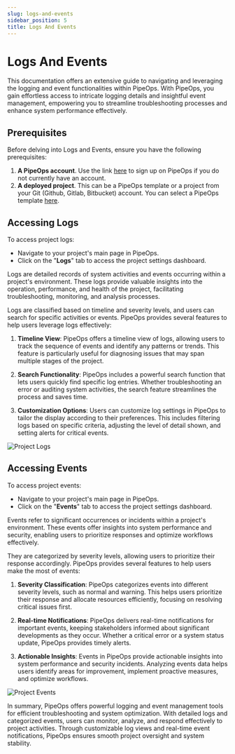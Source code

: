 ```yaml
---
slug: logs-and-events
sidebar_position: 5
title: Logs And Events
---
```


# Logs And Events

This documentation offers an extensive guide to navigating and leveraging the logging and event functionalities within PipeOps. With PipeOps, you gain effortless access to intricate logging details and insightful event management, empowering you to streamline troubleshooting processes and enhance system performance effectively.

## Prerequisites

Before delving into Logs and Events, ensure you have the following prerequisites:

1. **A PipeOps account**. Use the link [here](https://console.pipeops.io/signup) to sign up on PipeOps if you do not currently have an account.
2. **A deployed project**. This can be a PipeOps template or a project from your Git (Github, Gitlab, Bitbucket) account. You can select a PipeOps template [here](https://github.com/orgs/pipeops-dev/repositories).

## Accessing Logs

To access project logs:

- Navigate to your project's main page in PipeOps.
- Click on the "**Logs**" tab to access the project settings dashboard.

Logs are detailed records of system activities and events occurring within a project's environment. These logs provide valuable insights into the operation, performance, and health of the project, facilitating troubleshooting, monitoring, and analysis processes.

Logs are classified based on timeline and severity levels, and users can search for specific activities or events. PipeOps provides several features to help users leverage logs effectively:

1. **Timeline View**: PipeOps offers a timeline view of logs, allowing users to track the sequence of events and identify any patterns or trends. This feature is particularly useful for diagnosing issues that may span multiple stages of the project.

2. **Search Functionality**: PipeOps includes a powerful search function that lets users quickly find specific log entries. Whether troubleshooting an error or auditing system activities, the search feature streamlines the process and saves time.

3. **Customization Options**: Users can customize log settings in PipeOps to tailor the display according to their preferences. This includes filtering logs based on specific criteria, adjusting the level of detail shown, and setting alerts for critical events.

![Project Logs](https://pub-30c11acc143348fcae20835653c5514d.r2.dev//20/42/Logs_6d73a5f99a.png)

## Accessing Events

To access project events:

- Navigate to your project's main page in PipeOps.
- Click on the "**Events**" tab to access the project settings dashboard.

Events refer to significant occurrences or incidents within a project's environment. These events offer insights into system performance and security, enabling users to prioritize responses and optimize workflows effectively.

They are categorized by severity levels, allowing users to prioritize their response accordingly. PipeOps provides several features to help users make the most of events:

1. **Severity Classification**: PipeOps categorizes events into different severity levels, such as normal and warning. This helps users prioritize their response and allocate resources efficiently, focusing on resolving critical issues first.

2. **Real-time Notifications**: PipeOps delivers real-time notifications for important events, keeping stakeholders informed about significant developments as they occur. Whether a critical error or a system status update, PipeOps provides timely alerts.

3. **Actionable Insights**: Events in PipeOps provide actionable insights into system performance and security incidents. Analyzing events data helps users identify areas for improvement, implement proactive measures, and optimize workflows.

![Project Events](https://pub-30c11acc143348fcae20835653c5514d.r2.dev//20/42/Events_2f1ab4058e.png)

In summary, PipeOps offers powerful logging and event management tools for efficient troubleshooting and system optimization. With detailed logs and categorized events, users can monitor, analyze, and respond effectively to project activities. Through customizable log views and real-time event notifications, PipeOps ensures smooth project oversight and system stability.

